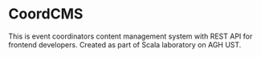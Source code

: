 # CoordCMS

This is event coordinators content management system with REST API for frontend developers.
Created as part of Scala laboratory on AGH UST. 
